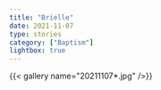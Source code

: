 ```yaml
---
title: "Brielle"
date: 2021-11-07
type: stories
category: ["Baptism"]
lightbox: true
---
```


{{< gallery name="20211107*.jpg" />}}